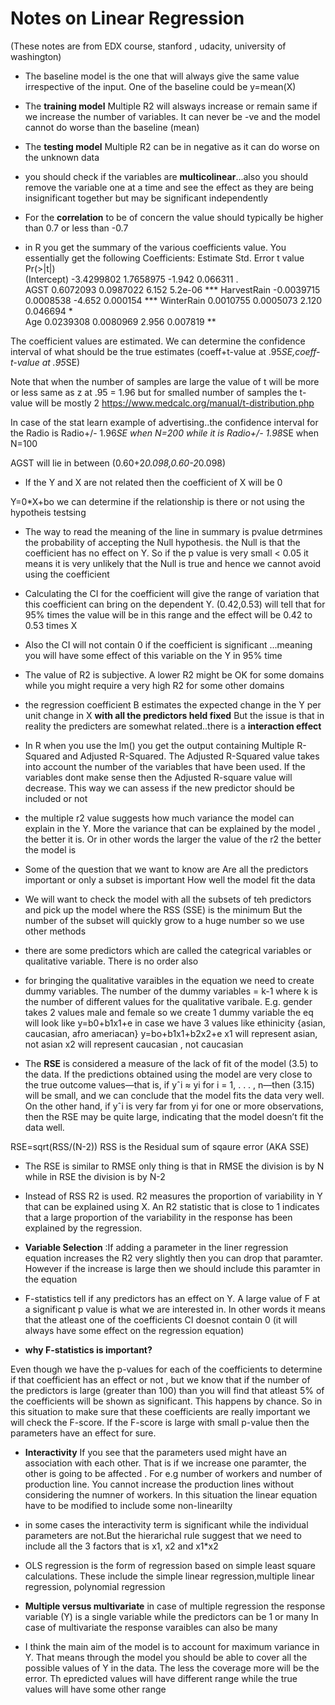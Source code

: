
# Notes on Linear Regression
(These notes are from EDX course, stanford , udacity, university of washington)
* The baseline model is the one that will always give the same value irrespective of the input. One of the baseline could be y=mean(X)

* The **training model** Multiple R2 will alsways increase or remain same if we increase the number of variables. It can never be -ve and the model cannot do worse than the baseline (mean)

* The **testing model** Multiple R2 can be in negative as it can do worse on the unknown data

* you should check if the variables are **multicolinear**...also you should remove the variable one at a time and see the effect as they are being insignificant together but may be significant independently

* For the **correlation** to be of concern the value should typically be higher than 0.7 or less than -0.7
* in R you get the summary of the various coefficients value. You essentially get the following
Coefficients:
              Estimate Std. Error t value Pr(>|t|)    
(Intercept) -3.4299802  1.7658975  -1.942 0.066311 .  
AGST         0.6072093  0.0987022   6.152  5.2e-06 ***
HarvestRain -0.0039715  0.0008538  -4.652 0.000154 ***
WinterRain   0.0010755  0.0005073   2.120 0.046694 *  
Age          0.0239308  0.0080969   2.956 0.007819 ** 

The coefficient values are estimated. We can determine the confidence interval of what should be the true estimates
(coeff+t-value at .95*SE,coeff-t-value at .95*SE)

Note that when the number of samples are large the value of t will be more or less same as z at .95 = 1.96
but for smalled number of samples the t-value will be mostly 2
https://www.medcalc.org/manual/t-distribution.php

In case of the stat learn example of advertising..the confidence interval for the Radio is 
Radio+/- 1.96*SE when N=200
while it is
Radio+/- 1.98*SE when N=100



AGST will lie in between (0.60+2*0.098,0.60-2*0.098)

* If the Y and X are not related then the coefficient of X will be 0

Y=0*X+bo
we can determine if the relationship is there or not using the hypotheis testsing

* The way to read the meaning of the line in summary is 
pvalue detrmines the probability of accepting the Null hypothesis. the Null is that the coefficient has no effect on Y. 
So if the p value is very small < 0.05 it means it is very unlikely that the Null is true and hence we cannot avoid using the coefficient

* Calculating the CI for the coefficient will give the range of variation that this coefficient can bring on the dependent Y. (0.42,0.53) will tell that for 95% times the value will be in this range and the effect will be 0.42 to 0.53 times X

* Also the CI will not contain 0 if the coefficient is significant ...meaning you will have some effect of this variable on the Y in 95% time

* The value of R2 is subjective. A lower R2 might be OK for some domains while you might require a very high R2 for some other domains

* the regression coefficient B estimates the expected change in the Y per unit change in X **with all the predictors held fixed** But the issue is that in reality the predicters are somewhat related..there is a **interaction effect**

* In R when you use the lm() you get the output containing Multiple R-Squared and Adjusted R-Squared. 
The Adjusted R-Squared value takes into account the number of the variables that have been used. If the variables dont make sense then the Adjusted R-square value will decrease. This way we can assess if the new predictor should be included or not

* the multiple r2 value suggests how much variance the model can explain in the Y. More the variance that can be explained by the model , the better it is. Or in other words the larger the value of the r2 the better the model is


* Some of the question that we want to know are
    Are all the predictors important or only a subset is important
    How well the model fit the data

* We will want to check the model with all the subsets of teh predictors and pick up the model where the RSS (SSE) is the minimum
But the number of the subset will quickly grow to a huge number so we use other methods

* there are some predictors which are called the categrical variables or qualitative variable. There is no order also

* for bringing the qualitative varaibles in the equation we need to create dummy variables. The number of the dummy variables = k-1 where k is the number of different values for the qualitative varibale. E.g. gender takes 2 values male and female so we create 1 dummy variable
the eq will look like  y=b0+b1x1+e
in case we have 3 values like ethinicity {asian, caucasian, afro ameriacan}
y=bo+b1x1+b2x2+e
x1 will represent asian, not asian
x2 will represent caucasian , not caucasian

* The **RSE** is considered a measure of the lack of fit of the model (3.5) to the data. If the predictions obtained using the model are very close to the true outcome values—that is, if yˆi ≈ yi for i = 1, . . . , n—then (3.15) will be small, and we can conclude that the model fits the data very well. On the other hand, if yˆi is very far from yi for one or more observations, then the RSE may be quite large, indicating that the model doesn’t fit the data well.

RSE=sqrt(RSS/(N-2))
RSS is the Residual sum of sqaure error (AKA SSE)

* The RSE is similar to RMSE only thing is that in RMSE the division is by N while in RSE the division is by N-2

* Instead of RSS R2 is used. R2 measures the proportion of variability in Y that can be explained using X.
An R2 statistic that is close to 1 indicates that a large proportion of the variability in the response has been explained by the regression. 

* **Variable Selection** :If adding a parameter in the liner regression equation increases the R2 very slightly then you can drop that paramter. However if the increase is large then we should include this paramter in the equation

* F-statistics tell if any predictors has an effect on Y. A large value of F at a significant p value is what we are interested in. In other words it means that the atleast one of the coefficients CI doesnot contain 0 (it will always have some effect on the regression equation)

* **why F-statistics is important?**

Even though we have the p-values for each of the coefficients to determine if that coefficient has an effect or not , but we know that if the number of the predictors is large (greater than 100) than you will find that atleast 5% of the coefficients will be shown as significant. This happens by chance. So in this situation to make sure that these coefficients are really important we will check the F-score. If the F-score is large with small p-value then the parameters have an effect for sure.


* **Interactivity**
If you see that the parameters used might have an association with each other. That is if we increase one paramter, the other is going to be affected . For e.g number of workers and number of production line. You cannot increase the production lines without considering the numner of workers. In this situation the linear equation have to be modified to include some non-linearilty

* in some cases the interactivity term is significant while the individual parameters are not.But the hierarichal rule suggest that we need to include all the 3 factors that is x1, x2 and x1*x2

* OLS regression is the form of regression based on simple least square calculations. These include the simple linear regression,multiple linear regression, polynomial regression

* **Multiple versus multivariate**
in case of multiple regression the response variable (Y) is a single variable while the predictors can be 1 or many
In case of multivariate the response varaibles can also be many  

* I think the main aim of the model is to account for maximum variance in Y. That means through the model you should be able to cover all the possible values of Y in the data. The less the coverage more will be the error. Th epredicted values will have different range while the true values will have some other range